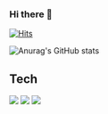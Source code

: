 ### Hi there 👋
[![Hits](https://hits.seeyoufarm.com/api/count/incr/badge.svg?url=https%3A%2F%2Fgithub.com%2Fhamtorililil&count_bg=%23A739E6&title_bg=%23640081&icon=&icon_color=%23E7E7E7&title=hits&edge_flat=false)](https://hits.seeyoufarm.com)

![Anurag's GitHub stats](https://github-readme-stats.vercel.app/api?username=hamtorililil&show_icons=true&theme=tokyonight)
<h2> Tech </h2>
<img src="https://img.shields.io/badge/HTML5-E34F26?style=flat-square&logo=HTML5&logoColor=FFFFFF">  <img src="https://img.shields.io/badge/Java-007396?style=flat-square&logo=Java&logoColor=000000" >  <img src="https://img.shields.io/badge/JavaScript-F7DF1E?style=flat-square&logo=JavaScript&logoColor=000000">





<!--
**hamtorililil/hamtorililil** is a ✨ _special_ ✨ repository because its `README.md` (this file) appears on your GitHub profile.

Here are some ideas to get you started:

- 🔭 I’m currently working on ...
- 🌱 I’m currently learning ...
- 👯 I’m looking to collaborate on ...
- 🤔 I’m looking for help with ...
- 💬 Ask me about ...
- 📫 How to reach me: ...
- 😄 Pronouns: ...
- ⚡ Fun fact: ...
-->
